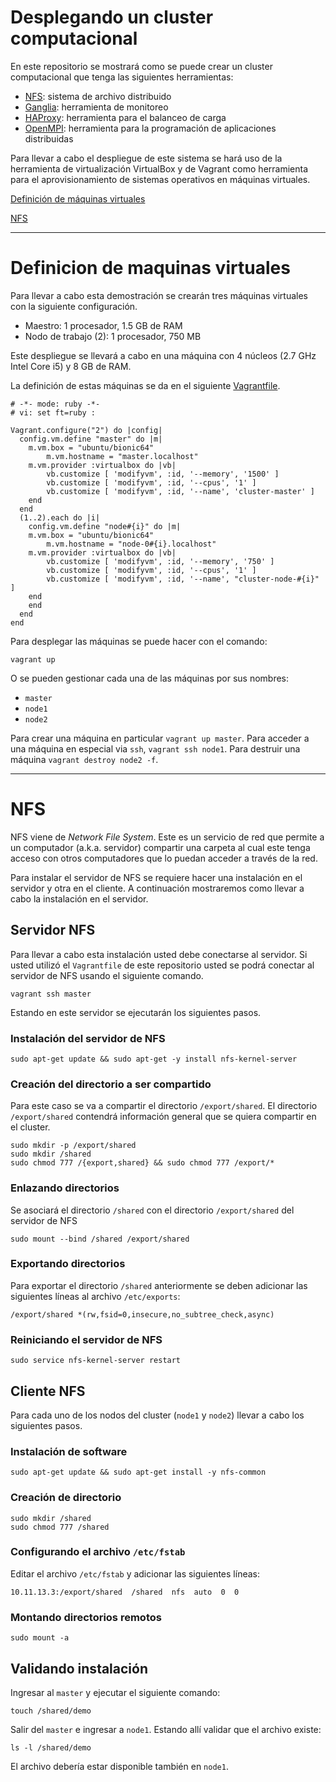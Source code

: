 # Desplegando un cluster computacional

En este repositorio se mostrará como se puede crear un cluster computacional que tenga las siguientes herramientas:

* [NFS](https://en.wikipedia.org/wiki/Network_File_System): sistema de archivo distribuido
* [Ganglia](http://ganglia.sourceforge.net/): herramienta de monitoreo
* [HAProxy](http://www.haproxy.org/): herramienta para el balanceo de carga
* [OpenMPI](https://www.open-mpi.org/): herramienta para la programación de aplicaciones distribuidas

Para llevar a cabo el despliegue de este sistema se hará uso de la herramienta de virtualización VirtualBox y de Vagrant como herramienta para el aprovisionamiento de sistemas operativos en máquinas virtuales.

[Definición de máquinas virtuales](#definicion-de-maquinas-virtuales)

[NFS](#nfs)


---

# Definicion de maquinas virtuales

Para llevar a cabo esta demostración se crearán tres máquinas virtuales con la siguiente configuración. 

* Maestro: 1 procesador, 1.5 GB de RAM
* Nodo de trabajo (2): 1 procesador, 750 MB

Este despliegue se llevará a cabo en una máquina con 4 núcleos (2.7 GHz Intel Core i5) y 8 GB de RAM.

La definición de estas máquinas se da en el siguiente [Vagrantfile](https://raw.githubusercontent.com/josanabr/computational_cluster/01-DefVMs/Vagrantfile).

```
# -*- mode: ruby -*-
# vi: set ft=ruby :

Vagrant.configure("2") do |config|
  config.vm.define "master" do |m|
  	m.vm.box = "ubuntu/bionic64"
        m.vm.hostname = "master.localhost"
  	m.vm.provider :virtualbox do |vb|
		vb.customize [ 'modifyvm', :id, '--memory', '1500' ]
		vb.customize [ 'modifyvm', :id, '--cpus', '1' ]
		vb.customize [ 'modifyvm', :id, '--name', 'cluster-master' ]
  	end
  end
  (1..2).each do |i|
    config.vm.define "node#{i}" do |m|
  	m.vm.box = "ubuntu/bionic64"
        m.vm.hostname = "node-0#{i}.localhost"
  	m.vm.provider :virtualbox do |vb|
		vb.customize [ 'modifyvm', :id, '--memory', '750' ]
		vb.customize [ 'modifyvm', :id, '--cpus', '1' ]
		vb.customize [ 'modifyvm', :id, '--name', "cluster-node-#{i}" ]
  	end
    end
  end
end
```

Para desplegar las máquinas se puede hacer con el comando:

```
vagrant up
```

O se pueden gestionar cada una de las máquinas por sus nombres:

* `master`
* `node1`
* `node2`

Para crear una máquina en particular `vagrant up master`.
Para acceder a una máquina en especial via `ssh`, `vagrant ssh node1`.
Para destruir una máquina `vagrant destroy node2 -f`.

---

# NFS

NFS viene de *Network File System*. 
Este es un servicio de red que permite a un computador (a.k.a. servidor) compartir una carpeta al cual este tenga acceso con otros computadores que lo puedan acceder a través de la red.

Para instalar el servidor de NFS se requiere hacer una instalación en el servidor y otra en el cliente.
A continuación mostraremos como llevar a cabo la instalación en el servidor.

## Servidor NFS

Para llevar a cabo esta instalación usted debe conectarse al servidor. 
Si usted utilizó el `Vagrantfile` de este repositorio usted se podrá conectar al servidor de NFS usando el siguiente comando.

```
vagrant ssh master
```

Estando en este servidor se ejecutarán los siguientes pasos.

### Instalación del servidor de NFS

```
sudo apt-get update && sudo apt-get -y install nfs-kernel-server
```

### Creación del directorio a ser compartido

Para este caso se va a compartir el directorio `/export/shared`.
El directorio `/export/shared` contendrá información general que se quiera compartir en el cluster.

```
sudo mkdir -p /export/shared
sudo mkdir /shared
sudo chmod 777 /{export,shared} && sudo chmod 777 /export/*
```

### Enlazando directorios 

Se asociará el directorio `/shared` con el directorio `/export/shared` del servidor de NFS

```
sudo mount --bind /shared /export/shared
```

### Exportando directorios

Para exportar el directorio `/shared` anteriormente se deben adicionar las siguientes líneas al archivo `/etc/exports`:

```
/export/shared *(rw,fsid=0,insecure,no_subtree_check,async)
```

### Reiniciando el servidor de NFS

```
sudo service nfs-kernel-server restart
```

## Cliente NFS

Para cada uno de los nodos del cluster (`node1` y `node2`) llevar a cabo los siguientes pasos.

### Instalación de software 

```
sudo apt-get update && sudo apt-get install -y nfs-common
```

### Creación de directorio 

```
sudo mkdir /shared
sudo chmod 777 /shared
```


### Configurando el archivo `/etc/fstab`

Editar el archivo `/etc/fstab` y adicionar las siguientes líneas:

```
10.11.13.3:/export/shared  /shared  nfs  auto  0  0
```

### Montando directorios remotos

```
sudo mount -a
```

## Validando instalación

Ingresar al `master` y ejecutar el siguiente comando:

```
touch /shared/demo
```

Salir del `master` e ingresar a `node1`.
Estando allí validar que el archivo existe:

```
ls -l /shared/demo
```

El archivo debería estar disponible también en `node1`.

